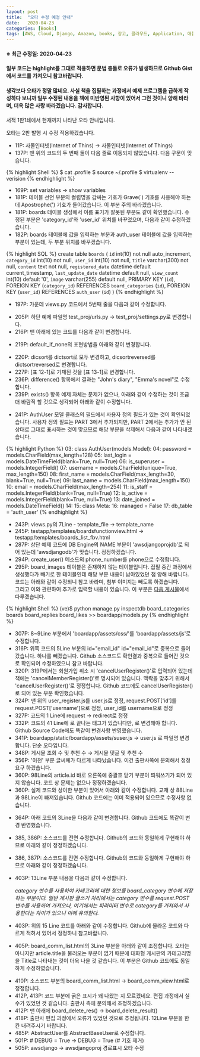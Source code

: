 ```yaml
---
layout: post
title:  "오타 수정 예정 안내"
date:   2020-04-23
categories: [Books]
tags: [AWS, Cloud, Django, Amazon, books, 장고, 클라우드, Application, 애플리케이션, Python, 파이썬]
---
```


#### ※ 최근 수정일: 2020-04-23
#### 일부 코드는 highlight를 그대로 적용하면 문법 충돌로 오류가 발생하므로 Github Gist에서 코드를 가져오니 참고바랍니다.
#### 생각보다 오타가 정말 많네요. 사실 책을 집필하는 과정에서 예제 프로그램을 급하게 작성하다 보니까 일부 수정된 내용을 책에 미반영된 사항이 있어서 그런 것이니 양해 바라며, 더욱 많은 사랑 바라겠습니다. 감사합니다.

서적 1판1쇄에서 현재까지 나타난 오타 안내입니다.

오타는 2판 발행 시 수정 적용하겠습니다.

<ul>
	<li>11P: 사물인터넷(Internet of Thins) → 사물인터넷(Internet of Things)</li>
	<li>137P: 맨 위의 코드의 두 번째 둘이 다음 줄로 이동되지 않았습니다. 다음 구문이 맞습니다.</li>
</ul>

{% highlight Shell %}
$ cat .profile
$ source ~/.profile
$ virtualenv --verision
{% endhighlight %}

<ul>
	<li>169P: set variables → show variables</li>
	<li>181P: 테이블 선언 부분의 컬럼명을 감싸는 기호가 Grave(`) 기호를 사용해야 하는데 Apostrophe(') 기호가 들어갔습니다. 이 부분 주의 바라겠습니다.</li>
	<li>181P: boards 테이블 생성에서 이름 표기가 잘못된 부분도 같이 확인했습니다. 수정된 부분은 'category_id'와 'user_id' 위치를 바꾸었으며, 다음과 같이 수정하겠습니다.</li>
	<li>182P: boards 테이블에 값을 입력하는 부분과 auth_user 테이블에 값을 입력하는 부분이 있는데, 두 부분 위치를 바꾸겠습니다.</li>
</ul>

{% highlight SQL %}
create table `boards` (
	`id` int(10) not null auto_increment,
	`category_id` int(10) not null,
	`user_id` int(10) not null,
	`title` varchar(300) not null,
	`content` text not null,
	`registered_date` datetime default current_timestamp,
	`last_update_date` datetime default null,
	`view_count` int(10) default '0',
	`image` varchar(255) default null,
	PRIMARY KEY (`id`),
	FOREIGN KEY (`category_id`) REFERENCES `board_categories` (`id`),
	FOREIGN KEY (`user_id`) REFERENCES `auth_user` (`id`)
)
{% endhighlight %}

<ul>
	<li>197P: 가운데 views.py 코드에서 5번째 줄을 다음과 같이 수정합니다.</li>
</ul>
<script src="https://gist.github.com/Amanokaze/1b6f1dd507d8fbe924581659f8a5c311.js"></script>
<ul>	
	<li>205P: 하단 예제 파일명 test_proj/urls.py -> test_proj/settings.py로 변경합니다.</li>
	<li>216P: 맨 아래에 있는 코드를 다음과 같이 변경합니다.</li>
</ul>
<script src="https://gist.github.com/Amanokaze/17001bb97c1a05adb3e67d09f6417afe.js"></script>
<ul>
	<li>219P: default_if_none의 표현방법을 아래와 같이 변경합니다.</li>
</ul>
<script src="https://gist.github.com/Amanokaze/d0d9b429133db553285334f28a7ea90e.js"></script>
<ul>
	<li>220P: dicsort를 dictsort로 모두 변경하고, dicsortreversed를 dictsortreversed로 변경합니다.</li>
	<li>227P: [표 12-1]로 기재된 것을 [표 13-1]로 변경합니다.</li>
	<li>236P: difference() 항목에서 결과는 "John's diary", "Emma's novel"로 수정합니다.</li>
	<li>239P: exists() 항목 예제 자체는 문제가 없으나, 아래와 같이 수정하는 것이 조금 더 바람직 할 것으로 생각되어 아래와 같이 수정합니다.</li>
</ul>
<script src="https://gist.github.com/Amanokaze/13e1f8665ccc865c5b85ed61f3e8d8b0.js"></script>
<ul>
	<li>241P: AuthUser 모델 클래스의 필드에서 사용자 정의 필드가 있는 것이 확인되었습니다. 사용자 정의 필드는 PART 3에서 추가되지만, PART 2에서는 추가가 안 된 상태로 그대로 표시하는 것이 맞으므로 해당 부분을 삭제해서 다음과 같이 나타내겠습니다.</li>
</ul>

{% highlight Python %}
03: class AuthUser(models.Model):
04: 	password = models.CharField(max_length=128)
05: 	last_login = models.DateTimeField(blank=True, null=True)
06: 	is_superuser = models.IntegerField()
07: 	username = models.CharField(unique=True, max_length=150)
08: 	first_name = models.CharField(max_length=30, blank=True, null=True)
09: 	last_name = models.CharField(max_length=150)
10: 	email = models.CharField(max_length=254)
11: 	is_staff = models.IntegerField(blank=True, null=True)
12: 	is_active = models.IntegerField(blank=True, null=True)
13: 	date_joined = models.DateTimeField()
14:
15: 	class Meta:
16: 		managed = False
17: 		db_table = 'auth_user'
{% endhighlight %}

<ul>
	<li>243P: views.py의 7Line - template_file → template_name</li>
	<li>245P: testapp/templates/boardsfunctionview.html → testapp/templates/boards_list_fbv.html</li>
	<li>287P: 상단 예제 코드에 DB Engine의 NAME 부분이 'awsdjangoprojdb'로 되어 있는데 'awsdjangodb'가 맞습니다. 정정하겠습니다.</li>
	<li>294P: create_user() 메소드의 phone_number를 phone으로 수정합니다.</li>
	<li>295P: board_images 테이블은 존재하지 않는 테이블입니다. 집필 중간 과정에서 생성했다가 빼기로 한 테이블인데 해당 부분 내용이 남아있었던 점 양해 바랍니다. 코드는 아래와 같이 수정되니 참고 바라며, 첨부 이미지는 빼도록 하겠습니다.<br>그리고 이와 관련하여 추가로 입력할 내용이 있습니다. 이 부분은 <a href="https://amanokaze.github.io/blog/Customize-Model-Field/">다음 게시물</a>에서 다루겠습니다.</li>
</ul>

{% highlight Shell %}
(ve)$ python manage.py inspectdb board_categories boards board_replies board_likes >> boardapp/models.py
{% endhighlight %}

<ul>
	<li>307P: 8~9Line 부분에서 'boardapp/assets/css/'를 'boardapp/assets/js'로 수정합니다.</li>
	<li>316P: 위쪽 코드의 5Line 부분의 id="email_id" id="email_id"로 중복으로 들어갔습니다. 하나를 빼겠습니다. Github 소스코드도 확인결과 중복으로 들어간 것으로 확인되어 수정하였으니 참고 바랍니다.</li>
	<li>320P: 319P에서는 회원가입 취소 시 'cancelUserRegister()'로 입력되어 있는데 책에는 'cancelMemberRegister()'로 명시되어 있습니다. 맥락을 맞추기 위해서 'cancelUserRegister()'로 정정합니다. Github 코드에도 cancelUserRegister()로 되어 있는 부분 확인했습니다.</li>
	<li>324P: 맨 위의 user_register.js를 user.js로 정정, request.POST['id']를 request.POST['username']으로 정정, user_id를 username으로 정정</li>
	<li>327P: 코드의 1 Line에 request → redirect로 정정</li>
	<li>332P: 코드의 41 Line에 </h5>로 끝나는 태그가 있습니다만, </h4>로 변경해야 합니다. Github Source Code에도 똑같이 변경사항 반영했습니다.</li>
	<li>341P: boardapp/static/boardapp/assets/suser.js → user.js 로 파일명 변경합니다. 단순 오타입니다.</li>
	<li>348P: 게시물 조회 수 및 추천 수 → 게시물 댓글 및 추천 수</li>
	<li>356P: '이전' 부분 글씨체가 다르게 나타났습니다. 이건 출판사쪽에 문의해서 정정요구 하겠습니다.</li>
	<li>360P: 98Line의 article.id 바로 오른쪽에 중괄호 닫기 부분이 띄워쓰기가 되어 있지 않습니다. 코드 상 문제는 없으나 정정하겠습니다.</li>
	<li>360P: 실제 코드와 상이한 부분이 있어서 아래와 같이 수정합니다. 교재 상 88Line과 98Line이 빠져있습니다. Github 코드에는 이미 적용되어 있으므로 수정사항 없습니다.</li>
</ul>
<script src="https://gist.github.com/Amanokaze/5b83e343b9feadf6c24e96275968b19d.js"></script>
<ul>
	<li>364P: 아래 코드의 3Line을 다음과 같이 변경합니다. Github 코드에도 똑같이 변경 반영했습니다.</li>
</ul>
<script src="https://gist.github.com/Amanokaze/7b351ab310986d379358c63b961dc61c.js"></script>
<ul>
	<li>385, 386P: 소스코드를 전면 수정합니다. Github의 코드와 동일하게 구현해야 하므로 아래와 같이 정정하겠습니다.</li>
</ul>
<script src="https://gist.github.com/Amanokaze/0cb85f3e1203aef993bd363206e254aa.js"></script>
<ul>
	<li>386, 387P: 소스코드를 전면 수정합니다. Github의 코드와 동일하게 구현해야 하므로 아래와 같이 정정하겠습니다.</li>
</ul>
<script src="https://gist.github.com/Amanokaze/5c4253e38224612ce437a854e6c99183.js"></script>
<ul>
	<li>403P: 13Line 부분 내용을 다음과 같이 수정합니다.
		<p><i>category 변수를 사용하여 카테고리에 대한 정보를 board_category 변수에 저장하는 부분이다. 일반 게시판 글쓰기 처리에서는 category 변수를 request.POST 변수를 사용하여 가져오나, 
		여기에서는 파라미터 변수로 category를 가져와서 사용한다는 차이가 있으니 이에 유의한다.</i></p>
	</li>
	<li>403P: 위의 15 Line 코드를 아래와 같이 수정합니다. Github에 올라온 코드와 다르게 적혀서 있어서 정정하니 참고바랍니다.</li>	
</ul>
<script src="https://gist.github.com/Amanokaze/4078b280d20ac19172a617c76d7b1213.js"></script>
<ul>
	<li>405P: board_comm_list.html의 3Line 부분을 아래와 같이 조정합니다. 오타는 아니지만 article.title을 불러오는 부분이 없기 때문에 대화형 게시판의 카테고리명을 Title로 나타내는 것이 더욱 나을 것 같습니다. 이 부분은 Github 코드에도 동일하게 수정하였습니다.</li>
</ul>
<script src="https://gist.github.com/Amanokaze/8a80ec778840436e86385c122f40c8b2.js"></script>
<ul>
	<li>410P: 소스코드 부분의 board_comm_list.html → board_comm_view.html로 정정합니다.</li>
	<li>412P, 413P: 코드 부분에 굵은 표시가 왜 나왔는 지 모르겠네요. 편집 과정에서 실수가 있었던 것 같습니다. 출판사 측에 문의해서 조정하겠습니다.</li>
	<li>412P: 맨 아래에 board_delete_res() → board_delete_result()</li>
	<li>418P: 출판사 편집 과정에서 오류가 있었던 것으로 추정됩니다. 12Line 부분을 한 칸 내려주시기 바랍니다.</li>
	<li>485P: AbstractUser를 AbstractBaseUser로 수정합니다.</li>
	<li>501P: # DEBUG = True → DEBUG = True (# 기호 제거)</li>
	<li>505P: awsdjango → awsdjangoproj 경로표시 오타 수정</li>
</ul>
